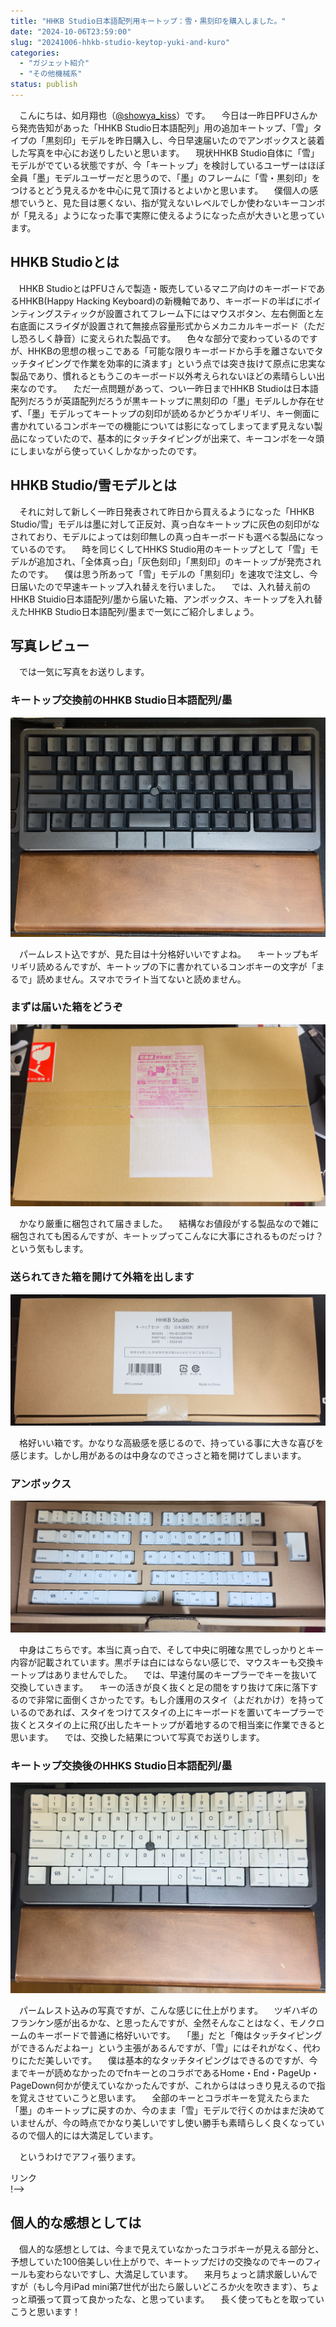 ```yaml
---
title: "HHKB Studio日本語配列用キートップ：雪・黒刻印を購入しました。"
date: "2024-10-06T23:59:00"
slug: "20241006-hhkb-studio-keytop-yuki-and-kuro"
categories: 
  - "ガジェット紹介"
  - "その他機械系"
status: publish
---
```


　こんにちは、如月翔也（[@showya_kiss](https://twitter.com/showya_kiss)）です。
　今日は一昨日PFUさんから発売告知があった「HHKB Studio日本語配列」用の追加キートップ、「雪」タイプの「黒刻印」モデルを昨日購入し、今日早速届いたのでアンボックスと装着した写真を中心にお送りしたいと思います。
　現状HHKB Studio自体に「雪」モデルがでている状態ですが、今「キートップ」を検討しているユーザーはほぼ全員「墨」モデルユーザーだと思うので、「墨」のフレームに「雪・黒刻印」をつけるとどう見えるかを中心に見て頂けるとよいかと思います。
　僕個人の感想でいうと、見た目は悪くない、指が覚えないレベルでしか使わないキーコンボが「見える」ようになった事で実際に使えるようになった点が大きいと思っています。

## HHKB Studioとは

　HHKB StudioとはPFUさんで製造・販売しているマニア向けのキーボードであるHHKB(Happy Hacking Keyboard)の新機軸であり、キーボードの半ばにポインティングスティックが設置されてフレーム下にはマウスボタン、左右側面と左右底面にスライダが設置されて無接点容量形式からメカニカルキーボード（ただし恐ろしく静音）に変えられた製品です。
　色々な部分で変わっているのですが、HHKBの思想の根っこである「可能な限りキーボードから手を離さないでタッチタイピングで作業を効率的に済ます」という点では突き抜けて原点に忠実な製品であり、慣れるともうこのキーボード以外考えられないほどの素晴らしい出来なのです。
　ただ一点問題があって、つい一昨日までHHKB Studioは日本語配列だろうが英語配列だろうが黒キートップに黒刻印の「墨」モデルしか存在せず、「墨」モデルってキートップの刻印が読めるかどうかギリギリ、キー側面に書かれているコンボキーでの機能については影になってしまってまず見えない製品になっていたので、基本的にタッチタイピングが出来て、キーコンボを一々頭にしまいながら使っていくしかなかったのです。

## HHKB Studio/雪モデルとは

　それに対して新しく一昨日発表されて昨日から買えるようになった「HHKB Studio/雪」モデルは墨に対して正反対、真っ白なキートップに灰色の刻印がなされており、モデルによっては刻印無しの真っ白キーボードも選べる製品になっているのです。
　時を同じくしてHHKS Studio用のキートップとして「雪」モデルが追加され、「全体真っ白」「灰色刻印」「黒刻印」のキートップが発売されたのです。
　僕は思う所あって「雪」モデルの「黒刻印」を速攻で注文し、今日届いたので早速キートップ入れ替えを行いました。
　では、入れ替え前のHHKB Stuidio日本語配列/墨から届いた箱、アンボックス、キートップを入れ替えたHHKB Studio日本語配列/墨まで一気にご紹介しましょう。

## 写真レビュー

　では一気に写真をお送りします。

### キートップ交換前のHHKB Studio日本語配列/墨

![HHKB Studio日本語配列/墨 キートップ交換前](img/hhkbstudio-01-yuki-001.jpg)

　パームレスト込ですが、見た目は十分格好いいですよね。
　キートップもギリギリ読めるんですが、キートップの下に書かれているコンボキーの文字が「まるで」読めません。スマホでライト当てないと読めません。

### まずは届いた箱をどうぞ

![HHKB Studio日本語配列/雪・黒刻印キートップ 届いた箱](img/hhkbstudio-02-yuki-001.jpg)

　かなり厳重に梱包されて届きました。
　結構なお値段がする製品なので雑に梱包されても困るんですが、キートップってこんなに大事にされるものだっけ？という気もします。

### 送られてきた箱を開けて外箱を出します

![HHKB Studio日本語配列/雪・黒刻印キートップ 外箱](img/hhkbstudio-02-yuki-002.jpg)

　格好いい箱です。かなりな高級感を感じるので、持っている事に大きな喜びを感じます。しかし用があるのは中身なのでさっさと箱を開けてしまいます。

### アンボックス

![HHKB Studio日本語配列/雪・黒刻印キートップ 中身](img/hhkbstudio-02-yuki-003.jpg)

　中身はこちらです。本当に真っ白で、そして中央に明確な黒でしっかりとキー内容が記載されています。黒ポチは白にはならない感じで、マウスキーも交換キートップはありませんでした。
　では、早速付属のキープラーでキーを抜いて交換していきます。
　キーの活きが良く抜くと足の間をすり抜けて床に落下するので非常に面倒くさかったです。もし介護用のスタイ（よだれかけ）を持っているのであれば、スタイをつけてスタイの上にキーボードを置いてキープラーで抜くとスタイの上に飛び出したキートップが着地するので相当楽に作業できると思います。
　では、交換した結果について写真でお送りします。

### キートップ交換後のHHKS Studio日本語配列/墨

![HHKB Studio日本語配列/雪・黒刻印キートップ 交換後](img/hhkbstudio-02-yuki-004.jpg)

　パームレスト込みの写真ですが、こんな感じに仕上がります。
　ツギハギのフランケン感が出るかな、と思ったんですが、全然そんなことはなく、モノクロームのキーボードで普通に格好いいです。
　「墨」だと「俺はタッチタイピングができるんだよねー」という主張があるんですが、「雪」にはそれがなく、代わりにただ美しいです。
　僕は基本的なタッチタイピングはできるのですが、今までキーが読めなかったのでfnキーとのコラボであるHome・End・PageUp・PageDown何かが使えていなかったんですが、これからははっきり見えるので指を覚えさせていこうと思います。
　全部のキーとコラボキーを覚えたらまた「墨」のキートップに戻すのか、今のまま「雪」モデルで行くのかはまだ決めていませんが、今の時点でかなり美しいですし使い勝手も素晴らしく良くなっているので個人的には大満足しています。



　というわけでアフィ張ります。

<!--! <!-- START MoshimoAffiliateEasyLink --><script type="text/javascript">(function(b,c,f,g,a,d,e){b.MoshimoAffiliateObject=a;b[a]=b[a]||function(){arguments.currentScript=c.currentScript||c.scripts[c.scripts.length-2];(b[a].q=b[a].q||[]).push(arguments)};c.getElementById(a)||(d=c.createElement(f),d.src=g,d.id=a,e=c.getElementsByTagName("body")[0],e.appendChild(d))})(window,document,"script","//dn.msmstatic.com/site/cardlink/bundle.js?20220329","msmaflink");msmaflink({"n":"PFU キーボード HHKB Studio キートップセット（雪）日本語配列／黒印字","b":"HHKB","t":"","d":"https:\/\/m.media-amazon.com","c_p":"\/images\/I","p":["\/31EMCyyLsQL._SL500_.jpg","\/31gnS0eBkXL._SL500_.jpg","\/21LzwWqZUSL._SL500_.jpg","\/31hNECitsGL._SL500_.jpg"],"u":{"u":"https:\/\/www.amazon.co.jp\/dp\/B0DJ4XZT84","t":"amazon","r_v":""},"v":"2.1","b_l":[{"id":1,"u_tx":"Amazonで見る","u_bc":"#f79256","u_url":"https:\/\/www.amazon.co.jp\/dp\/B0DJ4XZT84","a_id":2093955,"p_id":170,"pl_id":27060,"pc_id":185,"s_n":"amazon","u_so":1},{"id":2,"u_tx":"楽天市場で見る","u_bc":"#f76956","u_url":"https:\/\/search.rakuten.co.jp\/search\/mall\/PFU%20%E3%82%AD%E3%83%BC%E3%83%9C%E3%83%BC%E3%83%89%20HHKB%20Studio%20%E3%82%AD%E3%83%BC%E3%83%88%E3%83%83%E3%83%97%E3%82%BB%E3%83%83%E3%83%88%EF%BC%88%E9%9B%AA%EF%BC%89%E6%97%A5%E6%9C%AC%E8%AA%9E%E9%85%8D%E5%88%97%EF%BC%8F%E9%BB%92%E5%8D%B0%E5%AD%97\/","a_id":2093954,"p_id":54,"pl_id":27059,"pc_id":54,"s_n":"rakuten","u_so":2},{"id":3,"u_tx":"Yahoo!ショッピングで見る","u_bc":"#66a7ff","u_url":"https:\/\/shopping.yahoo.co.jp\/search?first=1\u0026p=PFU%20%E3%82%AD%E3%83%BC%E3%83%9C%E3%83%BC%E3%83%89%20HHKB%20Studio%20%E3%82%AD%E3%83%BC%E3%83%88%E3%83%83%E3%83%97%E3%82%BB%E3%83%83%E3%83%88%EF%BC%88%E9%9B%AA%EF%BC%89%E6%97%A5%E6%9C%AC%E8%AA%9E%E9%85%8D%E5%88%97%EF%BC%8F%E9%BB%92%E5%8D%B0%E5%AD%97","a_id":2099557,"p_id":1225,"pl_id":27061,"pc_id":1925,"s_n":"yahoo","u_so":3}],"eid":"w0sLO","s":"s"});</script><div id="msmaflink-w0sLO">リンク</div><!-- MoshimoAffiliateEasyLink END --> !-->

## 個人的な感想としては

　個人的な感想としては、今まで見えていなかったコラボキーが見える部分と、予想していた100倍美しい仕上がりで、キートップだけの交換なのでキーのフィールも変わらないですし、大満足しています。
　来月ちょっと請求厳しいんですが（もし今月iPad mini第7世代が出たら厳しいどころか火を吹きます）、ちょっと頑張って買って良かったな、と思っています。
　長く使ってもとを取っていこうと思います！